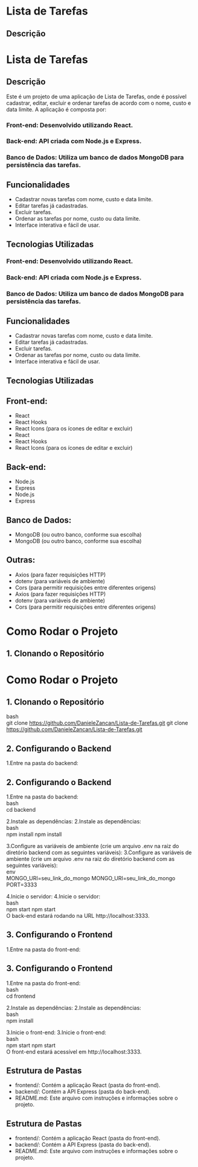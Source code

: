 # Lista de Tarefas
## Descrição
# Lista de Tarefas  
## Descrição  
Este é um projeto de uma aplicação de Lista de Tarefas, onde é possível cadastrar, editar, excluir e ordenar tarefas de acordo com o nome, custo e data limite. A aplicação é composta por:

### Front-end: Desenvolvido utilizando React.
### Back-end: API criada com Node.js e Express.
### Banco de Dados: Utiliza um banco de dados MongoDB para persistência das tarefas.
## Funcionalidades
- Cadastrar novas tarefas com nome, custo e data limite.
- Editar tarefas já cadastradas.
- Excluir tarefas.
- Ordenar as tarefas por nome, custo ou data limite.
- Interface interativa e fácil de usar.
## Tecnologias Utilizadas
### Front-end: Desenvolvido utilizando React.  
### Back-end: API criada com Node.js e Express.  
### Banco de Dados: Utiliza um banco de dados MongoDB para persistência das tarefas.  
## Funcionalidades  
- Cadastrar novas tarefas com nome, custo e data limite.  
- Editar tarefas já cadastradas.  
- Excluir tarefas.  
- Ordenar as tarefas por nome, custo ou data limite.  
- Interface interativa e fácil de usar.  
## Tecnologias Utilizadas  
## Front-end:

- React
- React Hooks
- React Icons (para os ícones de editar e excluir)
- React  
- React Hooks  
- React Icons (para os ícones de editar e excluir)  
## Back-end:

- Node.js
- Express
- Node.js  
- Express  
## Banco de Dados:

- MongoDB (ou outro banco, conforme sua escolha)
- MongoDB (ou outro banco, conforme sua escolha)  
## Outras:

- Axios (para fazer requisições HTTP)
- dotenv (para variáveis de ambiente)
- Cors (para permitir requisições entre diferentes origens)
- Axios (para fazer requisições HTTP)  
- dotenv (para variáveis de ambiente)  
- Cors (para permitir requisições entre diferentes origens)  

# Como Rodar o Projeto
## 1. Clonando o Repositório
# Como Rodar o Projeto  
## 1. Clonando o Repositório  
bash  
git clone https://github.com/DanieleZancan/Lista-de-Tarefas.git
git clone https://github.com/DanieleZancan/Lista-de-Tarefas.git  

## 2. Configurando o Backend
1.Entre na pasta do backend:
## 2. Configurando o Backend  
1.Entre na pasta do backend:  
bash  
cd backend

2.Instale as dependências:
2.Instale as dependências:  
bash  
npm install
npm install  

3.Configure as variáveis de ambiente (crie um arquivo .env na raiz do diretório backend com as seguintes variáveis):
3.Configure as variáveis de ambiente (crie um arquivo .env na raiz do diretório backend com as seguintes variáveis):  
env  
MONGO_URI=seu_link_do_mongo
MONGO_URI=seu_link_do_mongo  
PORT=3333

4.Inicie o servidor:
4.Inicie o servidor:  
bash  
npm start
npm start  
O back-end estará rodando na URL http://localhost:3333.

## 3. Configurando o Frontend
1.Entre na pasta do front-end:
## 3. Configurando o Frontend  
1.Entre na pasta do front-end:  
bash  
cd frontend

2.Instale as dependências:
2.Instale as dependências:  
bash  
npm install

3.Inicie o front-end:
3.Inicie o front-end:  
bash  
npm start
npm start  
O front-end estará acessível em http://localhost:3333.

## Estrutura de Pastas
- frontend/: Contém a aplicação React (pasta do front-end).
- backend/: Contém a API Express (pasta do back-end).
- README.md: Este arquivo com instruções e informações sobre o projeto.
## Estrutura de Pastas  
- frontend/: Contém a aplicação React (pasta do front-end).  
- backend/: Contém a API Express (pasta do back-end).  
- README.md: Este arquivo com instruções e informações sobre o projeto.  
